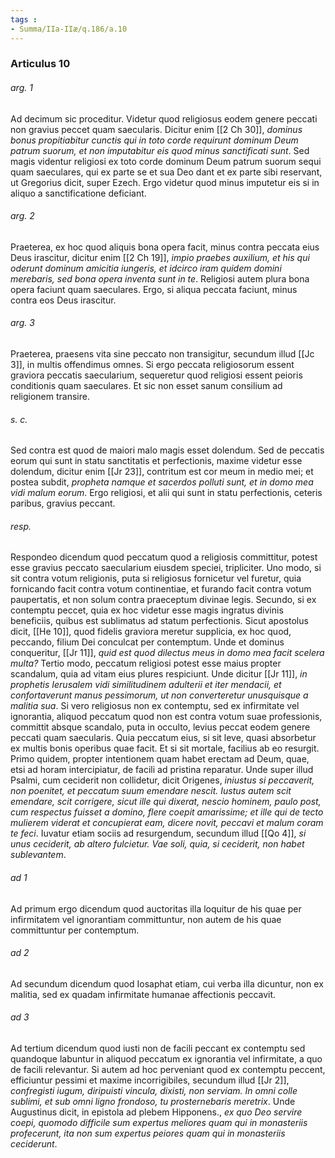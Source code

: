 ```yaml
---
tags : 
- Summa/IIa-IIæ/q.186/a.10
---
```


### Articulus 10

###### arg. 1
Ad decimum sic proceditur. Videtur quod religiosus eodem genere peccati non gravius peccet quam saecularis. Dicitur enim [[2 Ch 30]], *dominus bonus propitiabitur cunctis qui in toto corde requirunt dominum Deum patrum suorum, et non imputabitur eis quod minus sanctificati sunt*. Sed magis videntur religiosi ex toto corde dominum Deum patrum suorum sequi quam saeculares, qui ex parte se et sua Deo dant et ex parte sibi reservant, ut Gregorius dicit, super Ezech. Ergo videtur quod minus imputetur eis si in aliquo a sanctificatione deficiant.

###### arg. 2
Praeterea, ex hoc quod aliquis bona opera facit, minus contra peccata eius Deus irascitur, dicitur enim [[2 Ch 19]], *impio praebes auxilium, et his qui oderunt dominum amicitia iungeris, et idcirco iram quidem domini merebaris, sed bona opera inventa sunt in te*. Religiosi autem plura bona opera faciunt quam saeculares. Ergo, si aliqua peccata faciunt, minus contra eos Deus irascitur.

###### arg. 3
Praeterea, praesens vita sine peccato non transigitur, secundum illud [[Jc 3]], in multis offendimus omnes. Si ergo peccata religiosorum essent graviora peccatis saecularium, sequeretur quod religiosi essent peioris conditionis quam saeculares. Et sic non esset sanum consilium ad religionem transire.

###### s. c.
Sed contra est quod de maiori malo magis esset dolendum. Sed de peccatis eorum qui sunt in statu sanctitatis et perfectionis, maxime videtur esse dolendum, dicitur enim [[Jr 23]], contritum est cor meum in medio mei; et postea subdit, *propheta namque et sacerdos polluti sunt, et in domo mea vidi malum eorum*. Ergo religiosi, et alii qui sunt in statu perfectionis, ceteris paribus, gravius peccant.

###### resp.
Respondeo dicendum quod peccatum quod a religiosis committitur, potest esse gravius peccato saecularium eiusdem speciei, tripliciter. Uno modo, si sit contra votum religionis, puta si religiosus fornicetur vel furetur, quia fornicando facit contra votum continentiae, et furando facit contra votum paupertatis, et non solum contra praeceptum divinae legis. Secundo, si ex contemptu peccet, quia ex hoc videtur esse magis ingratus divinis beneficiis, quibus est sublimatus ad statum perfectionis. Sicut apostolus dicit, [[He 10]], quod fidelis graviora meretur supplicia, ex hoc quod, peccando, filium Dei conculcat per contemptum. Unde et dominus conqueritur, [[Jr 11]], *quid est quod dilectus meus in domo mea facit scelera multa?* Tertio modo, peccatum religiosi potest esse maius propter scandalum, quia ad vitam eius plures respiciunt. Unde dicitur [[Jr 11]], *in prophetis Ierusalem vidi similitudinem adulterii et iter mendacii, et confortaverunt manus pessimorum, ut non converteretur unusquisque a malitia sua*. Si vero religiosus non ex contemptu, sed ex infirmitate vel ignorantia, aliquod peccatum quod non est contra votum suae professionis, committit absque scandalo, puta in occulto, levius peccat eodem genere peccati quam saecularis. Quia peccatum eius, si sit leve, quasi absorbetur ex multis bonis operibus quae facit. Et si sit mortale, facilius ab eo resurgit. Primo quidem, propter intentionem quam habet erectam ad Deum, quae, etsi ad horam intercipiatur, de facili ad pristina reparatur. Unde super illud Psalmi, cum ceciderit non collidetur, dicit Origenes, *iniustus si peccaverit, non poenitet, et peccatum suum emendare nescit. Iustus autem scit emendare, scit corrigere, sicut ille qui dixerat, nescio hominem, paulo post, cum respectus fuisset a domino, flere coepit amarissime; et ille qui de tecto mulierem viderat et concupierat eam, dicere novit, peccavi et malum coram te feci*. Iuvatur etiam sociis ad resurgendum, secundum illud [[Qo 4]], *si unus ceciderit, ab altero fulcietur. Vae soli, quia, si ceciderit, non habet sublevantem*.

###### ad 1
Ad primum ergo dicendum quod auctoritas illa loquitur de his quae per infirmitatem vel ignorantiam committuntur, non autem de his quae committuntur per contemptum.

###### ad 2
Ad secundum dicendum quod Iosaphat etiam, cui verba illa dicuntur, non ex malitia, sed ex quadam infirmitate humanae affectionis peccavit.

###### ad 3
Ad tertium dicendum quod iusti non de facili peccant ex contemptu sed quandoque labuntur in aliquod peccatum ex ignorantia vel infirmitate, a quo de facili relevantur. Si autem ad hoc perveniant quod ex contemptu peccent, efficiuntur pessimi et maxime incorrigibiles, secundum illud [[Jr 2]], *confregisti iugum, diripuisti vincula, dixisti, non serviam. In omni colle sublimi, et sub omni ligno frondoso, tu prosternebaris meretrix*. Unde Augustinus dicit, in epistola ad plebem Hipponens., *ex quo Deo servire coepi, quomodo difficile sum expertus meliores quam qui in monasteriis profecerunt, ita non sum expertus peiores quam qui in monasteriis ceciderunt*.

